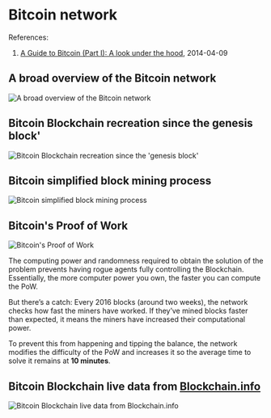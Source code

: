 # Bitcoin network

References:
1. [A Guide to Bitcoin (Part I): A look under the hood](
http://tech.eu/features/808/bitcoin-part-one/
), 2014-04-09


## A broad overview of the Bitcoin network
![A broad overview of the Bitcoin network](
http://tech.eu/wp-content/uploads/2014/03/Bitcoin-network1.png)


## Bitcoin Blockchain recreation since the genesis block'
![Bitcoin Blockchain recreation since the 'genesis block'](
http://tech.eu/wp-content/uploads/2014/03/Bitcoin-blockchain-recreation.png)


## Bitcoin simplified block mining process
![Bitcoin simplified block mining process](
http://tech.eu/wp-content/uploads/2014/03/Bitcoin-block-mining.png)


## Bitcoin's Proof of Work
![Bitcoin's Proof of Work](
http://tech.eu/wp-content/uploads/2014/03/Bitcoin-proof-of-work.png)

The computing power and randomness required to obtain the solution of the problem prevents having rogue agents fully
controlling the Blockchain. Essentially, the more computer power you own, the faster you can compute the PoW.

But there’s a catch: Every 2016 blocks (around two weeks), the network checks how fast the miners have worked. If
they’ve mined blocks faster than expected, it means the miners have increased their computational power.

To prevent this from happening and tipping the balance, the network modifies the difficulty of the PoW and increases it
so the average time to solve it remains at **10 minutes**.


## Bitcoin Blockchain live data from [Blockchain.info](https://blockchain.info/)
![Bitcoin Blockchain live data from Blockchain.info](
http://tech.eu/wp-content/uploads/2014/03/Bitcoin-blockchain-live-1024x279.png)

